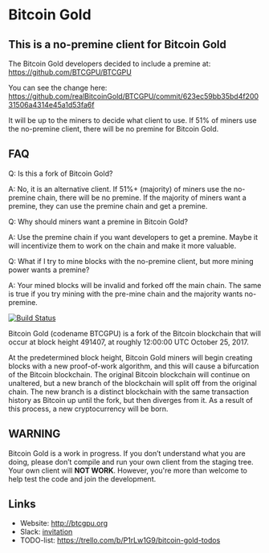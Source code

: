 # Bitcoin Gold

## This is a no-premine client for Bitcoin Gold

The Bitcoin Gold developers decided to include a premine at: https://github.com/BTCGPU/BTCGPU

You can see the change here:
https://github.com/realBitcoinGold/BTCGPU/commit/623ec59bb35bd4f20031506a4314e45a1d53fa6f

It will be up to the miners to decide what client to use.  If 51% of miners use the no-premine client, there will be no premine for Bitcoin Gold.

## FAQ

Q: Is this a fork of Bitcoin Gold?

A: No, it is an alternative client.  If 51%+ (majority) of miners use the no-premine chain, there will be no premine.  If the majority of miners want a premine, they can use the premine chain and get a premine.

Q: Why should miners want a premine in Bitcoin Gold?

A: Use the premine chain if you want developers to get a premine.  Maybe it will incentivize them to work on the chain and make it more valuable.

Q: What if I try to mine blocks with the no-premine client, but more mining power wants a premine?

A: Your mined blocks will be invalid and forked off the main chain.  The same is true if you try mining with the pre-mine chain and the majority wants no-premine.

[![Build Status](https://travis-ci.org/BTCGPU/BTCGPU.svg?branch=master)](https://travis-ci.org/BTCGPU/BTCGPU)

Bitcoin Gold (codename BTCGPU) is a fork of the Bitcoin blockchain that will occur at block height 491407, at roughly 12:00:00 UTC October 25, 2017.

At the predetermined block height, Bitcoin Gold miners will begin creating blocks with a new proof-of-work algorithm, and this will cause a bifurcation of the Bitcoin blockchain. The original Bitcoin blockchain will continue on unaltered, but a new branch of the blockchain will split off from the original chain. The new branch is a distinct blockchain with the same transaction history as Bitcoin up until the fork, but then diverges from it. As a result of this process, a new cryptocurrency will be born.

## WARNING

Bitcoin Gold is a work in progress. If you don’t understand what you are doing, please don’t compile and run your own client from the staging tree. Your own client will **NOT WORK**. However, you're more than welcome to help test the code and join the development.

## Links

* Website: http://btcgpu.org
* Slack: [invitation](https://join.slack.com/t/bitcoin-gold/shared_invite/enQtMjYxMDU5NzQzNjUyLTJlODRhYjg2NGRmMzE4ZjBkZjlmOGM0ZDc0OGUyMDZmMTVlY2RjZDc2OWQ0NWY2NWI0ODcyZjYwZTVhMjQ5OTE)
* TODO-list: https://trello.com/b/P1rLw1G9/bitcoin-gold-todos

